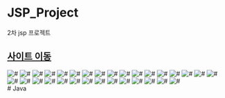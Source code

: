 # JSP_Project
2차 jsp 프로젝트

<h2><a href="http://13.209.250.149:8080/project/" target="_blank" >사이트 이동</a></h2>

<div id="wrap">
    <img src="proposal_ppt/001.png" alt="#">
    <img src="proposal_ppt/002.png" alt="#">
    <img src="proposal_ppt/003.png" alt="#">
    <img src="proposal_ppt/004.png" alt="#">
    <img src="proposal_ppt/005.png" alt="#">
    <img src="proposal_ppt/006.png" alt="#">
    <img src="proposal_ppt/007.png" alt="#">
    <img src="proposal_ppt/008.png" alt="#">
    <img src="proposal_ppt/009.png" alt="#">
    <img src="proposal_ppt/010.png" alt="#">
    <img src="proposal_ppt/011.png" alt="#">
    <img src="proposal_ppt/012.png" alt="#">
    <img src="proposal_ppt/013.png" alt="#">
    <img src="proposal_ppt/014.png" alt="#">
    <img src="proposal_ppt/015.png" alt="#">
    <img src="proposal_ppt/016.png" alt="#">
    <img src="proposal_ppt/017.png" alt="#">
    <img src="proposal_ppt/018.png" alt="#">
    <img src="proposal_ppt/019.png" alt="#">
    <img src="proposal_ppt/020.png" alt="#">
    <img src="proposal_ppt/021.png" alt="#">
    <img src="proposal_ppt/022.png" alt="#">
    <img src="proposal_ppt/023.png" alt="#">
    <img src="proposal_ppt/024.png" alt="#">
    <img src="proposal_ppt/025.png" alt="#">
    <img src="proposal_ppt/026.png" alt="#">
    <img src="proposal_ppt/027.png" alt="#">
    <img src="proposal_ppt/028.png" alt="#">
    <img src="proposal_ppt/029.png" alt="#">
    <img src="proposal_ppt/030.png" alt="#">
    <img src="proposal_ppt/031.png" alt="#">
</div>
# Java
